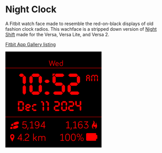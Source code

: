 # Night Clock
 A Fitbit watch face made to resemble the red-on-black displays of old fashion clock radios. This wachface is a stripped down version of [Night Shift](https://github.com/jsh9091/night-shift) made for the Versa, Versa Lite, and Versa 2. 

[Fitbit App Gallery listing](https://gallery.fitbit.com/details/0835cd99-3d6e-4b4a-bf05-3d9601e02d5f?key=f77861b5-6261-4aba-89f2-d45133e97846) 

![screenshot](Screenshot.png)
